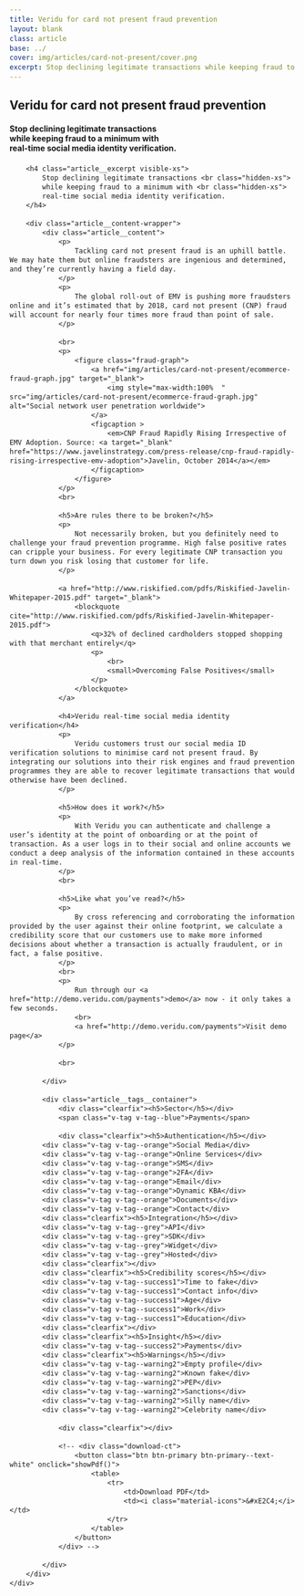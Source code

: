 ```yaml
---
title: Veridu for card not present fraud prevention
layout: blank
class: article
base: ../
cover: img/articles/card-not-present/cover.png
excerpt: Stop declining legitimate transactions while keeping fraud to a minimum with real-time social media identity verification.
---
```

<article>
	<div class="article__body article__body--crypto-wallets">
		<div class="article__cover article__cover--card-not-present" style="background-image: url({{page.cover}})">
			<div class="article__cover__img_container">
				<div class="article__cover__img_overlay">
				</div>
			</div>
			<div class="article__call__container">
				<h1 class="article__title">
					<div>
						Veridu for card not present fraud prevention
					</div>
				</h1>
				<h4 class="article__excerpt hidden-xs">
					<div>
						Stop declining legitimate transactions <br class="hidden-xs">
						while keeping fraud to a minimum with <br class="hidden-xs">
						real-time social media identity verification.
					</div>
				</h4>
			</div>
		</div>

		<h4 class="article__excerpt visible-xs">
			Stop declining legitimate transactions <br class="hidden-xs">
			while keeping fraud to a minimum with <br class="hidden-xs">
			real-time social media identity verification.
		</h4>

		<div class="article__content-wrapper">
			<div class="article__content">
				<p>
					Tackling card not present fraud is an uphill battle. We may hate them but online fraudsters are ingenious and determined, and they’re currently having a field day.
				</p>
				<p>
					The global roll-out of EMV is pushing more fraudsters online and it’s estimated that by 2018, card not present (CNP) fraud will account for nearly four times more fraud than point of sale.
				</p>

				<br>
				<p>
					<figure class="fraud-graph">
						<a href="img/articles/card-not-present/ecommerce-fraud-graph.jpg" target="_blank">
							<img style="max-width:100%	" src="img/articles/card-not-present/ecommerce-fraud-graph.jpg" alt="Social network user penetration worldwide">
						</a>
						<figcaption >
							<em>CNP Fraud Rapidly Rising Irrespective of EMV Adoption. Source: <a target="_blank" href="https://www.javelinstrategy.com/press-release/cnp-fraud-rapidly-rising-irrespective-emv-adoption">Javelin, October 2014</a></em>
						</figcaption>
					</figure>
				</p>
				<br>

				<h5>Are rules there to be broken?</h5>
				<p>
					Not necessarily broken, but you definitely need to challenge your fraud prevention programme. High false positive rates can cripple your business. For every legitimate CNP transaction you turn down you risk losing that customer for life.
				</p>

				<a href="http://www.riskified.com/pdfs/Riskified-Javelin-Whitepaper-2015.pdf" target="_blank">
					<blockquote cite="http://www.riskified.com/pdfs/Riskified-Javelin-Whitepaper-2015.pdf">
						<q>32% of declined cardholders stopped shopping with that merchant entirely</q>
						<p>
							<br>
							<small>Overcoming False Positives</small>
						</p>
					</blockquote>
				</a>

				<h4>Veridu real-time social media identity verification</h4>
				<p>
					Veridu customers trust our social media ID verification solutions to minimise card not present fraud. By integrating our solutions into their risk engines and fraud prevention programmes they are able to recover legitimate transactions that would otherwise have been declined.
				</p>

				<h5>How does it work?</h5>
				<p>
					With Veridu you can authenticate and challenge a user’s identity at the point of onboarding or at the point of transaction. As a user logs in to their social and online accounts we conduct a deep analysis of the information contained in these accounts in real-time.
				</p>
				<br>

				<h5>Like what you’ve read?</h5>
				<p>
					By cross referencing and corroborating the information provided by the user against their online footprint, we calculate a credibility score that our customers use to make more informed decisions about whether a transaction is actually fraudulent, or in fact, a false positive.
				</p>
				<br>
				<p>
					Run through our <a href="http://demo.veridu.com/payments">demo</a> now - it only takes a few seconds.
					<br>
					<a href="http://demo.veridu.com/payments">Visit demo page</a>
				</p>

				<br>

			</div>

			<div class="article__tags__container">
				<div class="clearfix"><h5>Sector</h5></div>
				<span class="v-tag v-tag--blue">Payments</span>

				<div class="clearfix"><h5>Authentication</h5></div>
            <div class="v-tag v-tag--orange">Social Media</div>
            <div class="v-tag v-tag--orange">Online Services</div>
            <div class="v-tag v-tag--orange">SMS</div>
            <div class="v-tag v-tag--orange">2FA</div>
            <div class="v-tag v-tag--orange">Email</div>
            <div class="v-tag v-tag--orange">Dynamic KBA</div>
            <div class="v-tag v-tag--orange">Documents</div>
            <div class="v-tag v-tag--orange">Contact</div>
            <div class="clearfix"><h5>Integration</h5></div>
            <div class="v-tag v-tag--grey">API</div>
            <div class="v-tag v-tag--grey">SDK</div>
            <div class="v-tag v-tag--grey">Widget</div>
            <div class="v-tag v-tag--grey">Hosted</div>
            <div class="clearfix"></div>
            <div class="clearfix"><h5>Credibility scores</h5></div>
            <div class="v-tag v-tag--success1">Time to fake</div>
            <div class="v-tag v-tag--success1">Contact info</div>
            <div class="v-tag v-tag--success1">Age</div>
            <div class="v-tag v-tag--success1">Work</div>
            <div class="v-tag v-tag--success1">Education</div>
            <div class="clearfix"></div>
            <div class="clearfix"><h5>Insight</h5></div>
            <div class="v-tag v-tag--success2">Payments</div>
            <div class="clearfix"><h5>Warnings</h5></div>
            <div class="v-tag v-tag--warning2">Empty profile</div>
            <div class="v-tag v-tag--warning2">Known fake</div>
            <div class="v-tag v-tag--warning2">PEP</div>
            <div class="v-tag v-tag--warning2">Sanctions</div>
            <div class="v-tag v-tag--warning2">Silly name</div>
            <div class="v-tag v-tag--warning2">Celebrity name</div>

				<div class="clearfix"></div>

				<!-- <div class="download-ct">
					<button class="btn btn-primary btn-primary--text-white" onclick="showPdf()">
						<table>
							<tr>
								<td>Download PDF</td>
								<td><i class="material-icons">&#xE2C4;</i></td>
							</tr>
						</table>
					</button>
				</div> -->

			</div>
		</div>
	</div>
</article>

<script type="text/javascript">

	function showPdf() {

		if (typeof(_dcq) !== 'undefined') {
			_dcq.push(
				[
					"track",
					"Opened Veridu for the Sharing Economy Article PDF - Download Button",
					{
						value: 2000
					}
				]
			);
		}

		window.open('resources/veridu-for-the-sharing-economy.pdf');

	}
	function load () {

		angular
			.module('app')
			.controller('SolutionsCtrl', SolutionsCtrl);

		var $window = $(window);
		var $cover = $('.article__cover');

		SolutionsCtrl.$inject = [];
		function SolutionsCtrl () {
			var vm = this;

			vm.sectorsTabs = { active : 'payments' };
			vm.partnersTabs = { active : 'payfriendz' };
		}

		$cover.css('height', ($window.height() * 2/3));

		$window.resize(function() {
			$cover.css('height', ($window.height() * 2/3));
		});

	}

	document.addEventListener('DOMContentLoaded', load);

</script>
